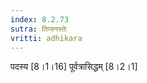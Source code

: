 ```yaml
---
index: 8.2.73
sutra: तिप्यनस्तेः
vritti: adhikara
---
```


 पदस्य [8।1।16]  पूर्वत्रासिद्धम् [8।2।1]